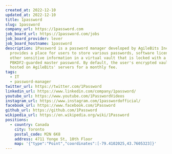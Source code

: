 ```yaml
---
created_at: 2022-12-10
updated_at: 2022-12-10
title: 1password
slug: 1password
company_url: https://1password.com
job_board_url: https://1password.com/jobs
job_board_provider: lever
job_board_hostname: 1password
description: 1Password is a password manager developed by AgileBits Inc. It
  provides a place for users to store various passwords, software licenses, and
  other sensitive information in a virtual vault that is locked with a
  PBKDF2-guarded master password. By default, the user's encrypted vault is
  hosted on AgileBits' servers for a monthly fee.
tags:
  - IT
  - password-manager
twitter_url: https://twitter.com/1Password
linkedin_url: https://www.linkedin.com/company/1password/
youtube_url: https://www.youtube.com/1PasswordVideos
instagram_url: https://www.instagram.com/1passwordofficial/
facebook_url: https://www.facebook.com/1Password
github_url: https://github.com/1Password
wikipedia_url: https://en.wikipedia.org/wiki/1Password
positions:
  - country: Canada
    city: Toronto
    postal_code: M2N 6K8
    address: 4711 Yonge St, 10th Floor
    map: '{"type":"Point","coordinates":[-79.4102025,43.7605323]}'
---
```

